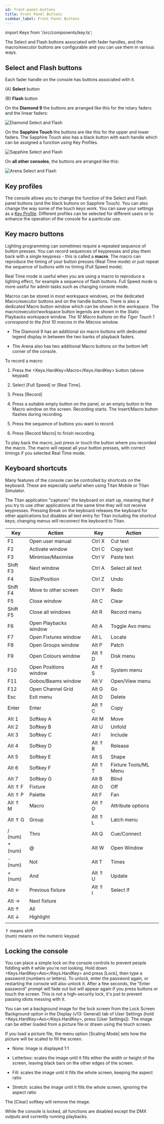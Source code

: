 ```yaml
---
id: front-panel-buttons
title: Front Panel Buttons
sidebar_label: Front Panel Buttons
---
```


import Keys from '/src/components/key.ts';

The Select and Flash buttons associated with fader handles, and the
macro/executor buttons are configurable and you can use them in various
ways.

Select and Flash buttons
------------------------

Each fader handle on the console has buttons associated with it. 

\(A\) **Select** button

\(B\) **Flash** button

On the **Diamond 9** the buttons are arranged like this for the rotary faders and the linear faders:

![Diamond Select and Flash](/docs/images/Diamond-Select-Flash.png)

On the **Sapphire Touch** the buttons are like this for the upper and lower faders. The Sapphire Touch also has a black button with each handle which can be assigned a function using Key Profiles.

![Sapphire Select and Flash](/docs/images/Sapphire-Select-Flash.png)

On **all other consoles**, the buttons are arranged like this:

![Arena Select and Flash](/docs/images/Arena-Select-Flash.png)


Key profiles
------------

The console allows you to change the function of the Select and
Flash panel buttons (and the black buttons on Sapphire Touch). You
can also change the way some of the touch keys work. You can save your
settings as a [Key Profile](../system-settings/key-profiles.md). Different profiles can be selected for
different users or to enhance the operation of the console for a
particular use.

Key macro buttons
-----------------

Lighting programming can sometimes require a repeated sequence of button
presses. You can record sequences of keypresses and play them back with
a single keypress - this is called a **macro**. The macro can reproduce the
timing of your button presses (Real Time mode) or just repeat the
sequence of buttons with no timing (Full Speed mode).

Real Time mode is useful when you are using a macro to reproduce a
lighting effect, for example a sequence of flash buttons. Full Speed
mode is more useful for admin tasks such as changing console mode.

Macros can be stored in most workspace windows, on the dedicated Macro/executor buttons 
and on the handle buttons. There is also 
a dedicated Macro button window which can be shown in the workspace. 
The macro/executor/workspace button legends are shown in the 
Static Playbacks workspace window. *The 10 Macro buttons 
on the Tiger Touch 1 correspond to the first 10 macros in the Macros window.*

- The Diamond 9 has an additional six macro buttons with dedicated legend display 
in between the two banks of playback faders.

- The Arena also has two additional Macro buttons on the bottom left
corner of the console.

To record a macro:

1. Press the <Keys.HardKey>Macro</Keys.HardKey> button (above keypad)

2. Select \[Full Speed\] or \[Real Time\].

3. Press \[Record\]

4. Press a suitable empty button on the panel, or an empty button in
the Macro window on the screen. Recording starts. The Insert/Macro
button flashes during recording.

5. Press the sequence of buttons you want to record.

6. Press \[Record Macro\] to finish recording.

To play back the macro, just press or touch the button where you
recorded the macro. The macro will repeat all your button presses, with
correct timings if you selected Real Time mode.

Keyboard shortcuts
------------------

Many features of the console can be controlled by shortcuts on the
keyboard. These are especially useful when using Titan Mobile or Titan
Simulator.

The Titan application "captures" the keyboard on start up, meaning that
if you try to use other applications at the same time they will not
receive keypresses. Pressing Break on the keyboard releases the keyboard
for other applications but disables all text entry for Titan including
the shortcut keys; changing menus will reconnect the keyboard to Titan.

Key | Action | | Key | Action
---|---|---|----|-----
  F1       |  Open user manual      | |     Ctrl X   |   Cut text
  F2       |  Activate window       | |     Ctrl C   |   Copy text
  F3       |  Minimise/Maximise     | |     Ctrl V   |   Paste text
  Shift F3 |  Next window           | |     Ctrl A   |   Select all text
  F4       |  Size/Position         | |     Ctrl Z   |   Undo
  Shift F4 |  Move to other screen  | |     Ctrl Y   |   Redo
  F5       |  Close window          | |     Alt C    |   Clear
  Shift F5 |  Close all windows     | |     Alt R    |   Record menu
  F6       |  Open Playbacks window | |     Alt A    |   Toggle Avo menu
  F7       |  Open Fixtures window  | |     Alt L    |   Locate
  F8       |  Open Groups window    | |     Alt P    |   Patch
  F9       |  Open Colours window   | |     Alt ⇑ D  |   Disk menu
  F10      |  Open Positions window | |     Alt ⇑ S  |   System menu
  F11      |  Gobos/Beams window    | |     Alt V    |   Open/View menu
  F12      |  Open Channel Grid     | |     Alt G    |   Go
  Esc      |  Exit menu             | |     Alt D    |   Delete
  Enter    |  Enter                 | |     Alt ⇑ C  |   Copy
  Alt 1    |  Softkey A             | |     Alt M    |   Move
  Alt 2    |  Softkey B             | |     Alt U    |   Unfold
  Alt 3    |  Softkey C             | |     Alt I    |   Include
  Alt 4    |  Softkey D             | |     Alt ⇑ R  |   Release
  Alt 5    |  Softkey E             | |     Alt S    |   Shape
  Alt 6    |  Softkey F             | |     Alt ⇑ T  |   Fixture Tools/ML Menu
  Alt 7    |  Softkey G             | |     Alt B    |   Blind
  Alt ⇑ F  |  Fixture               | |     Alt O    |   Off
  Alt ⇑ P  |  Palette               | |     Alt F    |   Fan
  Alt ⇑ M  |  Macro                 | |     Alt ⇑ O  |   Attribute options
  Alt ⇑ G  |  Group                 | |     Alt ⇑ L  |   Latch menu
  / (num)  |  Thro                  | |     Alt Q    |   Cue/Connect
  \* (num) |  @                     | |     Alt W    |   Open Window
  \- (num) |  Not                   | |     Alt T    |   Times
  \+ (num) |  And                   | |     Alt ⇑ U  |   Update
  Alt ←    |  Previous fixture      | |     Alt ⇑ I  | Select If
  Alt →    |  Next fixture          | |              |                  |
  Alt ↑    |  All                   | |              |                  |
  Alt ↓    |  Highlight             | |              |                  |
           |                        | |              |                  |

⇑ means shift\
(num) means on the numeric keypad

Locking the console
-------------------

You can place a simple lock on the console controls to prevent people
fiddling with it while you're not looking. Hold down <Keys.HardKey>Avo</Keys.HardKey> and press
\[Lock\], then type a password (numbers or letters). To unlock, enter
the password again, or restarting the console will also unlock it. After
a few seconds, the "Enter password" prompt will fade out but will appear
again if you press buttons or touch the screen. This is not a
high-security lock, it's just to prevent passing idiots messing with it.

You can set a background image for the lock screen from the Lock Screen
Background option in the Display (v13: General) tab of User Settings (hold <Keys.HardKey>Avo</Keys.HardKey>,
press \[User Settings\]). The image can be either loaded from a picture
file or drawn using the touch screen.

If you load a picture file, the menu option \[Scaling Mode\] sets how
the picture will be scaled to fill the screen.

-   None: Image is displayed 1:1

-   Letterbox: scales the image until it fills either the width or
    height of the screen, leaving black bars on the other edges of the
    screen.

-   Fill: scales the image until it fills the whole screen, keeping the
    aspect ratio

-   Stretch: scales the image until it fills the whole screen, ignoring
    the aspect ratio

The \[Clear\] softkey will remove the image.

While the console is locked, all functions are disabled except the DMX
outputs and currently running playbacks.
